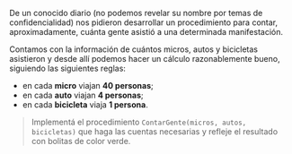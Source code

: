 De un conocido diario (no podemos revelar su nombre por temas de confidencialidad) nos pidieron desarrollar un procedimiento para contar, aproximadamente, cuánta gente asistió a una determinada manifestación.

Contamos con la información de cuántos micros, autos y bicicletas asistieron y desde allí podemos hacer un cálculo razonablemente bueno, siguiendo las siguientes reglas:

* en cada **micro** viajan **40 personas**;
* en cada **auto** viajan **4 personas**;
* en cada **bicicleta** viaja **1 persona**.

> Implementá el procedimiento `ContarGente(micros, autos, bicicletas)` que haga las cuentas necesarias y refleje el resultado con bolitas de color verde.